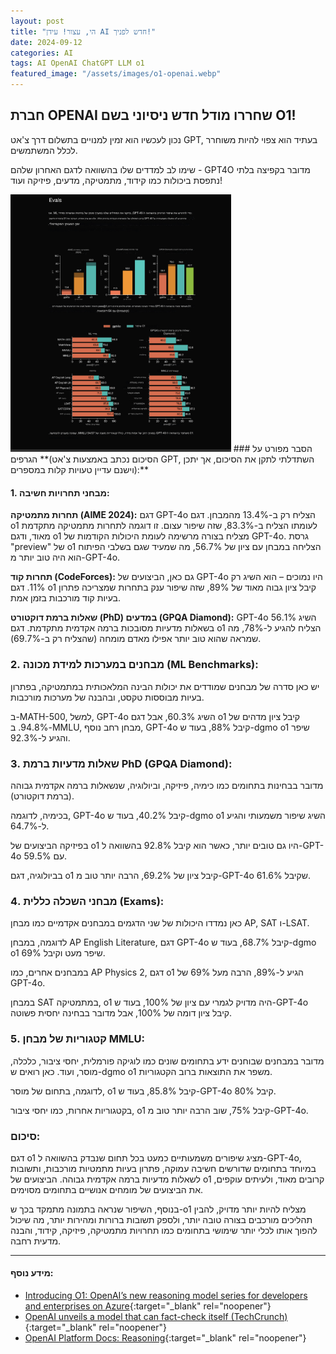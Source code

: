 ```yaml
---
layout: post
title: "הי, עצור! עידן AI חדש לפניך!"
date: 2024-09-12
categories: AI
tags: AI OpenAI ChatGPT LLM o1
featured_image: "/assets/images/o1-openai.webp"
---
```

## **חברת OPENAI שחררו מודל חדש ניסיוני בשם O1!**

נכון לעכשיו הוא זמין למנויים בתשלום דרך צ'אט GPT, בעתיד הוא צפוי להיות משוחרר לכלל המשתמשים.

שימו לב למדדים שלו בהשוואה לדגם האחרון שלהם - GPT4O
מדובר בקפיצה בלתי נתפסת ביכולות כמו קידוד, מתמטיקה, מדעים, פיזיקה ועוד!

<img src="/assets/images/o1-evals.png" alt="תיאור התמונה" style="max-width:70%;">
### הסבר מפורט על הגרפים
**(הסיכום נכתב באמצעות צ'אט GPT, השתדלתי לתקן את הסיכום, אך יתכן וישנם עדיין טעויות קלות במספרים):**

#### 1. מבחני תחרויות חשיבה:
**תחרות מתמטיקה (AIME 2024):**
דגם GPT-4o הצליח רק ב-13.4% מהמבחן.
דגם o1 לעומתו הצליח ב-83.3%, שזה שיפור עצום. זו דוגמה לתחרות מתמטיקה מתקדמת מאוד, ודגם o1 מצליח בצורה מרשימה לעומת היכולות הקודמות של GPT-4o.
גרסת "preview" של o1 הצליחה במבחן עם ציון של 56.7%, מה שמעיד שגם בשלבי הפיתוח הוא היה טוב יותר מ-GPT-4o.

**תחרות קוד (CodeForces):**
גם כאן, הביצועים של GPT-4o היו נמוכים – הוא השיג רק 11%.
דגם o1 קיבל ציון גבוה מאוד של 89%, שזה שיפור ענק בתחרות שמצריכה פתרון בעיות קוד מורכבות בזמן אמת.

**שאלות ברמת דוקטורט (PhD) במדעים (GPQA Diamond):**
GPT-4o השיג 56.1% בשאלות מדעיות מסובכות ברמה אקדמית מתקדמת.
דגם o1 הצליח להגיע ל-78%, מה שמראה שהוא טוב יותר אפילו מאדם מומחה (שהצליח רק ב-69.7%).

### 2. מבחנים במערכות למידת מכונה (ML Benchmarks):
יש כאן סדרה של מבחנים שמודדים את יכולות הבינה המלאכותית במתמטיקה, בפתרון בעיות מבוססות טקסט, ובהבנה של מערכות מורכבות.

ב-MATH-500, למשל, GPT-4o השיג 60.3%, אבל דגם o1 קיבל ציון מדהים של 94.8%.
ב-MMLU, מבחן רחב נוסף, GPT-4o קיבל 88%, בעוד ש-dgmo o1 שיפר והגיע ל-92.3%.

### 3. שאלות מדעיות ברמת PhD (GPQA Diamond):
מדובר בבחינות בתחומים כמו כימיה, פיזיקה, וביולוגיה, שנשאלות ברמה אקדמית גבוהה (ברמת דוקטורט).

בכימיה, לדוגמה, GPT-4o קיבל 40.2%, בעוד ש-dgmo o1 השיג שיפור משמעותי והגיע ל-64.7%.

בפיזיקה הביצועים של o1 היו גם טובים יותר, כאשר הוא קיבל 92.8% בהשוואה ל-GPT-4o עם 59.5%.

בביולוגיה, דגם o1 קיבל ציון של 69.2%, הרבה יותר טוב מ-GPT-4o שקיבל 61.6%.

### 4. מבחני השכלה כללית (Exams):
כאן נמדדו היכולות של שני הדגמים במבחנים אקדמיים כמו מבחן AP, SAT ו-LSAT.

לדוגמה, במבחן AP English Literature, דגם GPT-4o קיבל 68.7%, בעוד ש-dgmo o1 שיפר מעט וקיבל 69%.

במבחנים אחרים, כמו AP Physics 2, דגם o1 הגיע ל-89%, הרבה מעל 69% של GPT-4o.

במבחן SAT במתמטיקה, o1 היה מדויק לגמרי עם ציון של 100%, בעוד ש-GPT-4o קיבל ציון דומה של 100%, אבל מדובר בבחינה יחסית פשוטה.

### 5. קטגוריות של מבחן MMLU:
מדובר במבחנים שבוחנים ידע בתחומים שונים כמו לוגיקה פורמלית, יחסי ציבור, כלכלה, מוסר, ועוד. כאן רואים ש-dgmo o1 משפר את התוצאות ברוב הקטגוריות.

לדוגמה, בתחום של מוסר, o1 קיבל 85.8%, בעוד ש-GPT-4o קיבל 80%.

בקטגוריות אחרות, כמו יחסי ציבור, o1 קיבל 75%, שוב הרבה יותר טוב מ-GPT-4o.

### סיכום:
דגם o1 מציג שיפורים משמעותיים כמעט בכל תחום שנבדק בהשוואה ל-GPT-4o, במיוחד בתחומים שדורשים חשיבה עמוקה, פתרון בעיות מתמטיות מורכבות, ותשובות לשאלות מדעיות ברמה אקדמית גבוהה. הביצועים של o1 קרובים מאוד, ולעיתים עוקפים, את הביצועים של מומחים אנושיים בתחומים מסוימים.

בנוסף, השיפור שנראה בתמונה מתמקד בכך ש-o1 מצליח להיות יותר מדויק, להבין תהליכים מורכבים בצורה טובה יותר, ולספק תשובות ברורות ומהירות יותר, מה שיכול להפוך אותו לכלי יותר שימושי בתחומים כמו תחרויות מתמטיקה, פיזיקה, קידוד, והבנה מדעית רחבה.

----

#### מידע נוסף:

- [Introducing O1: OpenAI’s new reasoning model series for developers and enterprises on Azure](https://azure.microsoft.com/en-us/blog/introducing-o1-openais-new-reasoning-model-series-for-developers-and-enterprises-on-azure/){:target="_blank" rel="noopener"}
- [OpenAI unveils a model that can fact-check itself (TechCrunch)](https://techcrunch.com/2024/09/12/openai-unveils-a-model-that-can-fact-check-itself/){:target="_blank" rel="noopener"}
- [OpenAI Platform Docs: Reasoning](https://platform.openai.com/docs/guides/reasoning){:target="_blank" rel="noopener"}